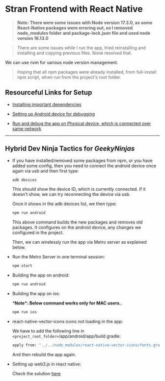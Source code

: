 # Stran Frontend with React Native

> **Note: There were some issues with Node version 17.3.0, as some React-Native packages were erroring out, so I removed node_modules folder and package-lock.json file and used node version 16.13.0**

> There are some issues while I run the app, tried reinstalling and installing and copying previous files. None resolved that.

We can use nvm for various node version management.

> Hoping that all npm packages were already installed, from full-install npm script, when run from the project's root folder.

## Resourceful Links for Setup

* [Installing important dependencies](https://reactnative.dev/docs/environment-setup#installing-dependencies)

* [Setting up Android device for debugging](https://reactnative.dev/docs/running-on-device#running-your-app-on-android-devices)

* [Run and debug the app on Physical device, which is connected over same network](https://reactnative.dev/docs/running-on-device#method-2-connect-via-wi-fi-2)

---

## Hybrid Dev Ninja Tactics for *GeekyNinjas*

* If you have installed/removed some packages from npm, or you have added some config, then you need to connect the android device once again via usb and then first type:

    ```bash
    adb devices
    ```

    This should show the device ID, which is currently connected. If it doesn't show, we can try reconnecting the device via usb.

    Once it shows in the adb devices list, we then type:

    ```bash
    npm run android
    ```

    This above command builds the new packages and removes old packages. It configures on the android device, any changes we configured in the project.

    Then, we can wirelessly run the app via Metro server as explained below.

* Run the Metro Server in one terminal session:

    ```bash
    npm start
    ```

* Building the app on android:

    ```bash
    npm run android
    ```

* Building the app on ios:

    \***Note\*: Below command works only for MAC users..**

    ```bash
    npm run ios
    ```

* react-native-vector-icons icons not loading in the app:

    We have to add the following line in `<project_root_folder>`/app/android/app/build.gradle:

    ```bash
    apply from: "../../node_modules/react-native-vector-icons/fonts.gradle"
    ```

    And then rebuild the app again.

* Setting up web3.js in react native:

    Check the solution [here](https://ethereum.stackexchange.com/questions/46239/using-web3-1-0-with-react-native/68986#68986)
